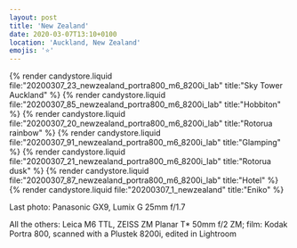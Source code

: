 ```yaml
---
layout: post
title: 'New Zealand'
date: 2020-03-07T13:10+0100
location: 'Auckland, New Zealand'
emojis: '⭐'
---
```


{% render candystore.liquid file:"20200307_23_newzealand_portra800_m6_8200i_lab" title:"Sky Tower Auckland" %}
{% render candystore.liquid file:"20200307_85_newzealand_portra800_m6_8200i_lab" title:"Hobbiton" %}
{% render candystore.liquid file:"20200307_20_newzealand_portra800_m6_8200i_lab" title:"Rotorua rainbow" %}
{% render candystore.liquid file:"20200307_91_newzealand_portra800_m6_8200i_lab" title:"Glamping" %}
{% render candystore.liquid file:"20200307_21_newzealand_portra800_m6_8200i_lab" title:"Rotorua dusk" %}
{% render candystore.liquid file:"20200307_87_newzealand_portra800_m6_8200i_lab" title:"Hotel" %}
{% render candystore.liquid file:"20200307_1_newzealand" title:"Eniko" %}

Last photo: Panasonic GX9, Lumix G 25mm f/1.7

All the others: Leica M6 TTL, ZEISS ZM Planar T* 50mm f/2 ZM; film: Kodak Portra 800, scanned with a Plustek 8200i, edited in Lightroom 
